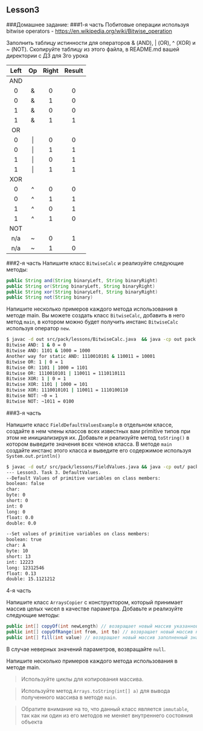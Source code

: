 ## Lesson3

###Домашнее задание:
###1-я часть
Побитовые операции используя bitwise operators - https://en.wikipedia.org/wiki/Bitwise_operation

Заполнить таблицу истинности для операторов & (AND), | (OR), ^ (XOR) и ~ (NOT). Скопируйте таблицу из этого файла, в README.md вашей директории с ДЗ для 3го урока

| Left | Op | Right | Result |
| :---:  | :---:  | :---:  | :---:  |
| AND |  |  |  |
| 0 | & | 0 | 0 |
| 0 | & | 1 | 0 |
| 1 | & | 0 | 0 |
| 1 | & | 1 | 1 |
| OR |  |  |  |
| 0 | \| | 0 | 0 |
| 0 | \| | 1 | 1 |
| 1 | \| | 0 | 1 |
| 1 | \| | 1 | 1 |
| XOR |  |  |  |
| 0 | ^ | 0 | 0 |
| 0 | ^ | 1 | 1 |
| 1 | ^ | 0 | 1 |
| 1 | ^ | 1 | 0 |
| NOT |  |  |  |
| n/a  | ~ | 0 | 1 |
| n/a  | ~ | 1 | 0 |

###2-я часть
Напишите класс `BitwiseCalc` и реализуйте следующие методы:
```java
public String and(String binaryLeft, String binaryRight)
public String or(String binaryLeft, String binaryRight)
public String xor(String binaryLeft, String binaryRight)
public String not(String binary)
```
Напишите несколько примеров каждого метода использования в методе main.
Вы можете создать класс `BitwiseCalc`, добавить в него метод `main`, в котором можно будет получить инстанс `BitwiseCalc` используя оператор `new`.

```sh
$ javac -d out src/pack/lessons/BitwiseCalc.java  && java -cp out pack.lessons.BitwiseCalc
Bitwise AND: 1 & 0 = 0
Bitwise AND: 1101 & 1000 = 1000
Another way for static AND: 1110010101 & 110011 = 10001
Bitwise OR: 1 | 0 = 1
Bitwise OR: 1101 | 1000 = 1101
Bitwise OR: 1110010101 | 110011 = 1110110111
Bitwise XOR: 1 | 0 = 1
Bitwise XOR: 1101 | 1000 = 101
Bitwise XOR: 1110010101 | 110011 = 1110100110
Bitwise NOT: ~0 = 1
Bitwise NOT: ~1011 = 0100
```

###3-я часть

Напишите класс `FieldDefaultValuesExample` в отдельном классе, создайте в нем члены классов всех известных вам primitive типов при этом не инициализируя их. Добавьте и реализуйте метод `toString()` в котором выведите значения всех членов класса.
В методе `main` создайте инстанс этого класса и выведите его содержимое используя `System.out.println()`

```sh
$ javac -d out/ src/pack/lessons/FieldValues.java && java -cp out/ pack.lessons.FieldValues
--- Lesson3. Task 3. DefaultValues.
--Default Values of primitive variables on class members:
boolean: false
char:
byte: 0
short: 0
int: 0
long: 0
float: 0.0
double: 0.0

--Set values of primitive variables on class members:
boolean: true
char: A
byte: 10
short: 13
int: 12223
long: 12312546
float: 0.13
double: 15.1121212
```

4-я часть

Напишите класс `ArraysCopier` с конструктором, который принимает массив целых чисел в качестве параметра. Добавьте и реализуйте следующие методы:

```java
public int[] copyOf(int newLength) // возвращает новый массив указанной длины.
public int[] copyOfRange(int from, int to) // возвращает новый массив начиная с элемента from до элемента to
public int[] fill(int value) // возвращает новый массив заполненный значением параметра value
```

В случае неверных значений параметров, возвращайте `null`.

Напишите несколько примеров каждого метода использования в методе main.

> Используйте циклы для копирования массива.

> Используйте метод `Arrays.toString(int[] a)` для вывода полученного массива в методе `main`.

> Обратите внимание на то, что данный класс является `immutable`, так как ни один из его методов не меняет внутреннего состояния объекта
